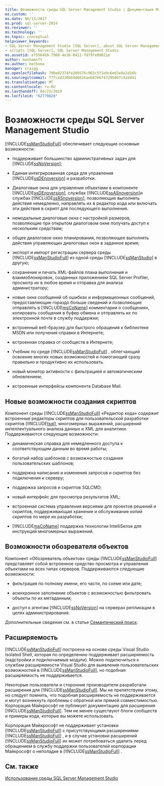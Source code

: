 ```yaml
---
title: Возможности среды SQL Server Management Studio | Документация Майкрософт
ms.custom: ''
ms.date: 06/13/2017
ms.prod: sql-server-2014
ms.reviewer: ''
ms.technology: ''
ms.topic: conceptual
helpviewer_keywords:
- SQL Server Management Studio [SQL Server], about SQL Server Management Studio
- scripts [SQL Server], SQL Server Management Studio
ms.assetid: e75504b9-7968-4e3b-8411-fd79fe09021e
author: mashamsft
ms.author: mathoma
manager: craigg
ms.openlocfilehash: 790e02374fe209576c963c5f1e9c6e63e8e2d16b
ms.sourcegitcommit: f7fced330b64d6616aeb8766747295807c92dd41
ms.translationtype: MT
ms.contentlocale: ru-RU
ms.lasthandoff: 04/23/2019
ms.locfileid: "62779828"
---
```

# <a name="features-in-sql-server-management-studio"></a>Возможности среды SQL Server Management Studio
  [!INCLUDE[ssManStudioFull](../includes/ssmanstudiofull-md.md)] обеспечивает следующие основные возможности:  
  
-   поддерживает большинство административных задач для [!INCLUDE[ssNoVersion](../includes/ssnoversion-md.md)];  
  
-   Единая интегрированная среда для управления [!INCLUDE[ssDEnoversion](../includes/ssdenoversion-md.md)] и разработки.  
  
-   Диалоговые окна для управления объектами в компоненте [!INCLUDE[ssDEnoversion](../includes/ssdenoversion-md.md)], службах [!INCLUDE[ssASnoversion](../includes/ssasnoversion-md.md)]и службах [!INCLUDE[ssRSnoversion](../includes/ssrsnoversion-md.md)], позволяющие выполнять действия немедленно, направлять их в редактор кода или включать эти действия в скрипт для последующего выполнения.  
  
-   немодальные диалоговые окна с настройкой размеров, позволяющие при открытом диалоговом окне получать доступ к нескольким средствам;  
  
-   общее диалоговое окно планирования, позволяющее выполнять действия управляющих диалоговых окон в заданное время;  
  
-   экспорт и импорт регистрации сервера среды [!INCLUDE[ssManStudioFull](../includes/ssmanstudiofull-md.md)] из одной среды [!INCLUDE[ssManStudio](../includes/ssmanstudio-md.md)] в другую;  
  
-   сохранение и печать XML-файлов плана выполнения и взаимоблокировок, созданных приложением SQL Server Profiler, просмотр их в любое время и отправка для анализа администратору;  
  
-   новые окна сообщений об ошибках и информационных сообщений, предоставляющие гораздо больше сведений и позволяющие отправлять в [!INCLUDE[msCoName](../includes/msconame-md.md)] комментарии о сообщениях, копировать сообщения в буфер обмена и отправлять их по электронной почте в службу поддержки;  
  
-   встроенный веб-браузер для быстрого обращения к библиотеке MSDN или получения справки в Интернете;  
  
-   встроенная справка от сообществ в Интернете;  
  
-   Учебник по среде [!INCLUDE[ssManStudioFull](../includes/ssmanstudiofull-md.md)] , облегчающий освоение многих новых возможностей и помогающий сразу правильно и продуктивно их использовать.  
  
-   новый монитор активности с фильтрацией и автоматическим обновлением;  
  
-   встроенные интерфейсы компонента Database Mail.  
  
## <a name="new-scripting-capabilities"></a>Новые возможности создания скриптов  
 Компонент среды [!INCLUDE[ssManStudioFull](../includes/ssmanstudiofull-md.md)] «Редактор кода» содержит встроенные редакторы скриптов для пользовательской разработки скриптов [!INCLUDE[tsql](../includes/tsql-md.md)], многомерных выражений, расширений интеллектуального анализа данных и XML для аналитики. Поддерживаются следующие возможности:  
  
-   динамическая справка для немедленного доступа к соответствующим данным во время работы;  
  
-   богатый набор шаблонов с возможностью создания пользовательских шаблонов;  
  
-   поддержка написания и изменения запросов и скриптов без подключения к серверу;  
  
-   поддержка запросов и скриптов SQLCMD;  
  
-   новый интерфейс для просмотра результатов XML;  
  
-   встроенная система управления версиями для проектов решений и скриптов, поддерживающая хранение и обслуживание копий скриптов по мере их разработки;  
  
-   [!INCLUDE[msCoName](../includes/msconame-md.md)] поддержка технологии IntelliSense для инструкций многомерных выражений.  
  
## <a name="object-explorer-features"></a>Возможности обозревателя объектов  
 Компонент «Обозреватель объектов» среды [!INCLUDE[ssManStudioFull](../includes/ssmanstudiofull-md.md)] представляет собой встроенное средство просмотра и управления объектами на всех типах серверов. Поддерживаются следующие возможности:  
  
-   фильтрация по полному имени, его части, по схеме или дате;  
  
-   асинхронное заполнение объектов с возможностью фильтровать объекты по их метаданным;  
  
-   доступ к агентам [!INCLUDE[ssNoVersion](../includes/ssnoversion-md.md)] на серверах репликации в целях администрирования.  
  
 Дополнительные сведения см. в статье [Семантический поиск](../ssms/object/object-explorer.md).  
  
## <a name="extensibility"></a>Расширяемость  
 [!INCLUDE[ssManStudioFull](../includes/ssmanstudiofull-md.md)] построена на основе среды Visual Studio Isolated Shell, которая по определению поддерживает расширяемость (надстройки и подключаемые модули). Можно подключиться к службам расширяемости Visual Studio для выявления пользовательских возможностей в [!INCLUDE[ssManStudioFull](../includes/ssmanstudiofull-md.md)], но подобная расширяемость не поддерживается.  
  
 Некоторые пользователи и сторонние производители разработали расширения для [!INCLUDE[ssManStudioFull](../includes/ssmanstudiofull-md.md)]. Мы не препятствуем этому, но следует помнить, что подобная расширяемость не поддерживается и могут возникнуть проблемы с обратной или прямой совместимостью. Корпорация Майкрософт не публикует документацию для расширения [!INCLUDE[ssManStudioFull](../includes/ssmanstudiofull-md.md)]. Тем не менее существуют блоги сообществ и примеры кода, которые вы можете использовать.  
  
 Корпорация Майкрософт не поддерживает установки [!INCLUDE[ssManStudioFull](../includes/ssmanstudiofull-md.md)] с присутствующими расширениями [!INCLUDE[ssManStudioFull](../includes/ssmanstudiofull-md.md)] , и в случае установки расширений [!INCLUDE[ssManStudioFull](../includes/ssmanstudiofull-md.md)] их может потребоваться удалить перед обращением в службу поддержки пользователей корпорации Майкрософт о неполадке в [!INCLUDE[ssManStudioFull](../includes/ssmanstudiofull-md.md)] .  
  
## <a name="see-also"></a>См. также  
 [Использование среды SQL Server Management Studio](../database-engine/use-sql-server-management-studio.md)  
  
  
